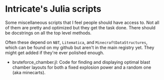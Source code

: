 # Intricate's Julia scripts

Some miscellaneous scripts that I feel people should have access to. Not all of them are pretty and optimized but they get the task done. There should be docstrings on all the top level methods.

Often these depend on `NBT`, `Litematica`, and `MinecraftDataStructures`, which can be found on my github but aren't in the main registry yet. They might get added if they're ever polished enough.

- bruteforce_chamber.jl: Code for finding and displaying optimal blast chamber layouts for both a fixed explosion power and a random one (aka minecarts).
